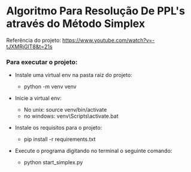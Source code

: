 # Algoritmo Para Resolução De PPL's através do Método Simplex

Referência do projeto: https://www.youtube.com/watch?v=-tJXMRjGlT8&t=21s

### Para executar o projeto:

* Instale uma virtual env na pasta raiz do projeto:
    * python -m venv venv
      
* Inicie a virtual env:
    * No unix: source venv/bin/activate
    * no windows: venv\Scripts\activate.bat
    
* Instale os requisitos para o projeto:
    * pip install -r requirements.txt
  
* Execute o programa digitando no terminal o seguinte comando:
    * python start_simplex.py 

    
    
